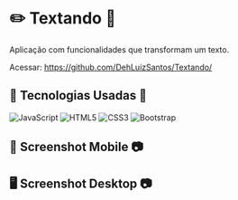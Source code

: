 # :pencil2: **Textando** :page_facing_up:
Aplicação com funcionalidades que transformam um texto.

Acessar: <a href=" https://github.com/DehLuizSantos/"> https://github.com/DehLuizSantos/Textando/</a>

## :hammer: **Tecnologias Usadas** :wrench:
![JavaScript](https://img.shields.io/badge/-JavaScript-black?style=flat-square&logo=javascript)
![HTML5](https://img.shields.io/badge/-HTML5-E34F26?style=flat-square&logo=html5&logoColor=white)
![CSS3](https://img.shields.io/badge/-CSS3-1572B6?style=flat-square&logo=css3)
![Bootstrap](https://img.shields.io/badge/-Bootstrap-563D7C?style=flat-square&logo=bootstrap)

## :iphone: Screenshot Mobile :camera:

<!-- <img src="https://github.com/pedrorivald/textando/blob/master/img/_C__www_textando_index.html.png" width="250"> -->

## :desktop_computer: Screenshot Desktop :camera:

<!-- <img src="https://github.com/pedrorivald/textando/blob/master/img/_C__www_textando_index.html%20(1).png" width="650"> -->
